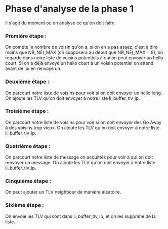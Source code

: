 # Phase d'analyse de la phase 1
il s'agit du moment ou on analyse ce qu'on doit faire 

### Première étape :
On compte le nombre de voisin qu'on a, si on en a pas assez, c'est à dire moins que NB_NEI_MAX (on supposera au début que NB_NEI_MAX = 8), on regarde dans notre liste de voisins potentiels à qui on peut envoyer un hello court. Si on a déjà envoyé un hello court à un voisin potentiel on attend avant de lui en renvoyé un.

### Deuxième étape :
On parcourt notre liste de voisins pour voir si on doit envoyer un hello long. On ajoute les TLV qu'on doit envoyer à notre liste li_buffer_tlv_ip.

### Troisième étape :
On parcourt notre liste de voisins pour voir si on doit envoyer des Go Away  à des voisins trop vieux. On ajoute les TLV qu'on doit envoyer à notre liste li_buffer_tlv_ip.

### Quatrième étape :
On parcourt notre liste de message on acquittés pour voir à qui on doit renvoyer un message. On ajoute les TLV qu'on doit envoyer à notre liste li_buffer_tlv_ip.

### Cinquième étape :
On peut ajouter un TLV neighbour de manière aléatoire.

### Sixième étape :
On envoie les TLV qui sont dans li_buffer_tlv_ip, et on les supprime de la liste.
